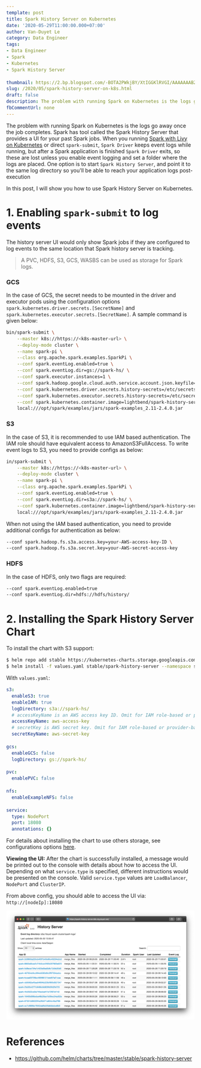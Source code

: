 ```yaml
---
template: post
title: Spark History Server on Kubernetes
date: '2020-05-29T11:00:00.000+07:00'
author: Van-Duyet Le
category: Data Engineer
tags:
- Data Engineer
- Spark
- Kubernetes
- Spark History Server

thumbnail: https://2.bp.blogspot.com/-BOTA2PWkjBY/XtIGGKlRVGI/AAAAAAABZ0g/xvQ-OCIjSHM6gIkKeXn1ORPG1m32mCkiQCK4BGAYYCw/s1600/spark-history-server.png
slug: /2020/05/spark-history-server-on-k8s.html
draft: false
description: The problem with running Spark on Kubernetes is the logs go away once the job completes. Spark has tool called the Spark History Server that provides a UI for your past Spark jobs. In this post, I will show you how to use Spark History Server on Kubernetes.
fbCommentUrl: none
---
```


The problem with running Spark on Kubernetes is the logs go away once the job completes. Spark has tool called the Spark History Server that provides a UI for your past Spark jobs. When you running [Spark with Livy on Kubernetes](/2020/05/spark-on-k8s.html) or direct `spark-submit`, `Spark Driver` keeps event logs while running, but after a Spark application is finished `Spark Driver` exits, so these are lost unless you enable event logging and set a folder where the logs are placed. One option is to start `Spark History Server`, and point it to the same log directory so you'll be able to reach your application logs post-execution

In this post, I will show you how to use Spark History Server on Kubernetes.

# 1. Enabling `spark-submit` to log events

The history server UI would only show Spark jobs if they are configured to log events to the same location that Spark history server is tracking.

> A PVC, HDFS, S3, GCS, WASBS can be used as storage for Spark logs.

### GCS

In the case of GCS, the secret needs to be mounted in the driver and executor pods using the configuration options `spark.kubernetes.driver.secrets.[SecretName]` and `spark.kubernetes.executor.secrets.[SecretName]`. A sample command is given below:

```bash
bin/spark-submit \
    --master k8s://https://<k8s-master-url> \
    --deploy-mode cluster \
    --name spark-pi \
    --class org.apache.spark.examples.SparkPi \
    --conf spark.eventLog.enabled=true \
    --conf spark.eventLog.dir=gs://spark-hs/ \
    --conf spark.executor.instances=1 \
    --conf spark.hadoop.google.cloud.auth.service.account.json.keyfile=/etc/secrets/sparkonk8s.json \
    --conf spark.kubernetes.driver.secrets.history-secrets=/etc/secrets \
    --conf spark.kubernetes.executor.secrets.history-secrets=/etc/secrets \
    --conf spark.kubernetes.container.image=lightbend/spark-history-server:2.4.0 \
    local:///opt/spark/examples/jars/spark-examples_2.11-2.4.0.jar
```

### S3

In the case of S3, it is recommended to use IAM based authentication. The IAM role should have equivalent access to AmazonS3FullAccess. To write event logs to S3, you need to provide configs as below:

```bash
in/spark-submit \
    --master k8s://https://<k8s-master-url> \
    --deploy-mode cluster \
    --name spark-pi \
    --class org.apache.spark.examples.SparkPi \
    --conf spark.eventLog.enabled=true \
    --conf spark.eventLog.dir=s3a://spark-hs/ \
    --conf spark.kubernetes.container.image=lightbend/spark-history-server:2.4.0 \
    local:///opt/spark/examples/jars/spark-examples_2.11-2.4.0.jar
```

When not using the IAM based authentication, you need to provide additional configs for authentication as below:

```bash
--conf spark.hadoop.fs.s3a.access.key=your-AWS-access-key-ID \
--conf spark.hadoop.fs.s3a.secret.key=your-AWS-secret-access-key
```

### HDFS

In the case of HDFS, only two flags are required:

```bash
--conf spark.eventLog.enabled=true
--conf spark.eventLog.dir=hdfs://hdfs/history/
```

# 2. Installing the Spark History Server Chart

To install the chart with S3 support:

```bash
$ helm repo add stable https://kubernetes-charts.storage.googleapis.com
$ helm install -f values.yaml stable/spark-history-server --namespace spark-history-server
```

With `values.yaml`:

```yaml
s3:
  enableS3: true
  enableIAM: true
  logDirectory: s3a://spark-hs/
  # accessKeyName is an AWS access key ID. Omit for IAM role-based or provider-based authentication.
  accessKeyName: aws-access-key
  # secretKey is AWS secret key. Omit for IAM role-based or provider-based authentication.
  secretKeyName: aws-secret-key

gcs:
  enableGCS: false
  logDirectory: gs://spark-hs/

pvc:
  enablePVC: false

nfs:
  enableExampleNFS: false

service:
  type: NodePort
  port: 18080
  annotations: {}
```

For details about installing the chart to use others storage, see configurations options [here](https://github.com/helm/charts/tree/master/stable/spark-history-server#configurations).

**Viewing the UI:** After the chart is successfully installed, a message would be printed out to the console with details about how to access the UI. Depending on what `service.type` is specified, different instructions would be presented on the console. Valid `service.type` values are `LoadBalancer`, `NodePort` and `ClusterIP`.

From above config, you should able to access the UI via: `http://[nodeIp]:18080`

![](/media/2020/spark-history-server/spark-history-server.png)

# References

- https://github.com/helm/charts/tree/master/stable/spark-history-server